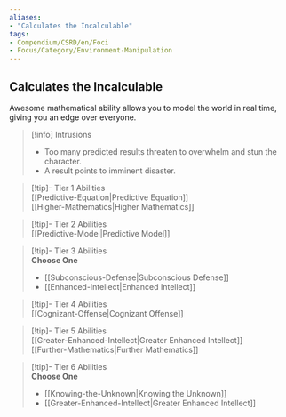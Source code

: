 ```yaml
---
aliases:
- "Calculates the Incalculable"
tags:
- Compendium/CSRD/en/Foci
- Focus/Category/Environment-Manipulation
---
```


  
## Calculates the Incalculable  
Awesome mathematical ability allows you to model the world in real time, giving you an edge over everyone.  

>[!info] Intrusions  
>- Too many predicted results threaten to overwhelm and stun the character.  
>- A result points to imminent disaster.  


>[!tip]- Tier 1 Abilities  
> [[Predictive-Equation|Predictive Equation]]  
> [[Higher-Mathematics|Higher Mathematics]]  


>[!tip]- Tier 2 Abilities  
> [[Predictive-Model|Predictive Model]]  


>[!tip]- Tier 3 Abilities  
> **Choose One**  
>- [[Subconscious-Defense|Subconscious Defense]]  
>- [[Enhanced-Intellect|Enhanced Intellect]]  


>[!tip]- Tier 4 Abilities  
> [[Cognizant-Offense|Cognizant Offense]]  


>[!tip]- Tier 5 Abilities  
> [[Greater-Enhanced-Intellect|Greater Enhanced Intellect]]  
> [[Further-Mathematics|Further Mathematics]]  


>[!tip]- Tier 6 Abilities  
> **Choose One**  
>- [[Knowing-the-Unknown|Knowing the Unknown]]  
>- [[Greater-Enhanced-Intellect|Greater Enhanced Intellect]]